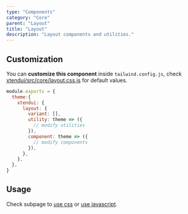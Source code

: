 ```yaml
---
type: "Components"
category: "Core"
parent: "Layout"
title: "Layout"
description: "Layout components and utilities."
---
```


## Customization

You can **customize this component** inside `tailwind.config.js`, check [xtendui/src/core/layout.css.js](https://github.com/minimit/xtendui/blob/master/src/core/layout.css.js) for default values.

```jsx
module.exports = {
  theme:{
    xtendui: {
      layout: {
        variant: [],
        utility: theme => ({
          // modify utilities
        }),
        component: theme => ({
          // modify components
        }),
      },
    },
  },
}
```

## Usage

Check subpage to [use css](/components/core/layout/css) or [use javascript](/components/core/layout/javascript).
